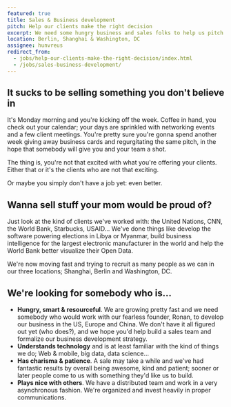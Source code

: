 ```yaml
---
featured: true
title: Sales & Business development
pitch: Help our clients make the right decision
excerpt: We need some hungry business and sales folks to help us pitch our awesome team.
location: Berlin, Shanghai & Washington, DC
assignee: hunvreus
redirect_from:
  - jobs/help-our-clients-make-the-right-decision/index.html
  - /jobs/sales-business-development/
---
```


## It sucks to be selling something you don't believe in

It's Monday morning and you're kicking off the week. Coffee in hand, you check out your calendar; your days are sprinkled with networking events and a few client meetings. You're pretty sure you're gonna spend another week giving away business cards and regurgitating the same pitch, in the hope that somebody will give you and your team a shot.

The thing is, you're not that excited with what you're offering your clients. Either that or it's the clients who are not that exciting.

Or maybe you simply don't have a job yet: even better.

## Wanna sell stuff your mom would be proud of?

Just look at the kind of clients we've worked with: the United Nations, CNN, the World Bank, Starbucks, USAID... We've done things like develop the software powering elections in Libya or Myanmar, build business intelligence for the largest electronic manufacturer in the world and help the World Bank better visualize their Open Data.

We're now moving fast and trying to recruit as many people as we can in our three locations; Shanghai, Berlin and Washington, DC.

## We're looking for somebody who is...

- **Hungry, smart & resourceful**. We are growing pretty fast and we need somebody who would work with our fearless founder, Ronan, to develop our business in the US, Europe and China. We don't have it all figured out yet (who does?), and we hope you'd help build a sales team and formalize our business development strategy.
- **Understands technology** and is at least familiar with the kind of things we do; Web & mobile, big data, data science...
- **Has charisma & patience**. A sale may take a while and we've had fantastic results by overall being awesome, kind and patient; sooner or later people come to us with something they'd like us to build.
- **Plays nice with others**. We have a distributed team and work in a very asynchronous fashion. We're organized and invest heavily in proper communications.
